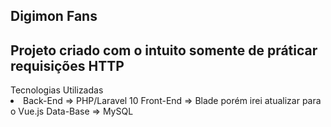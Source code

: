 ## Digimon Fans

<h2>Projeto criado com o intuito somente de práticar requisições HTTP</h2

## Tecnologias Utilizadas
<div>
    <li>
        Back-End    =>  PHP/Laravel 10
        Front-End   =>  Blade porém irei atualizar para o Vue.js
        Data-Base   =>  MySQL  
    </li>
</div>

